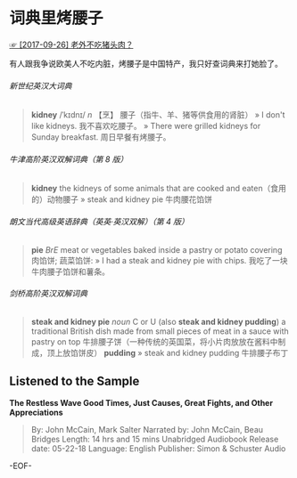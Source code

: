 # 词典里烤腰子

[☞ [2017-09-26] 老外不吃猪头肉？ ](http://mp.weixin.qq.com/s/87QrrMk-quKRV6wtUVSw6A)  

有人跟我争说欧美人不吃内脏，烤腰子是中国特产，我只好查词典来打她脸了。

###### 新世纪英汉大词典
>**kidney** /ˈkɪdnɪ/
*n*
【烹】 腰子（指牛、羊、猪等供食用的肾脏）
» I don't like kidneys. 我不喜欢吃腰子。
» There were grilled kidneys for Sunday breakfast. 周日早餐有烤腰子。

###### 牛津高阶英汉双解词典（第 8 版）
>**kidney**
the kidneys of some animals that are cooked and eaten（食用的）动物腰子
» steak and kidney pie 牛肉腰花馅饼

###### 朗文当代高级英语辞典（英英·英汉双解）（第 4 版）
>**pie**
*BrE* meat or vegetables baked inside a pastry or potato covering 肉馅饼; 蔬菜馅饼:
» I had a steak and kidney pie with chips. 我吃了一块牛肉腰子馅饼和薯条。

###### 剑桥高阶英汉双解词典
>**steak and kidney pie**
*noun* C or U (also **steak and kidney pudding**)
a traditional British dish made from small pieces of meat in a sauce with pastry on top 牛排腰子饼（一种传统的英国菜，将小片肉放放在酱料中制成，顶上放馅饼皮）
**pudding**
» steak and kidney pudding 牛排腰子布丁

## Listened to the Sample
**The Restless Wave
Good Times, Just Causes, Great Fights, and Other Appreciations**
>By: John McCain, Mark Salter
Narrated by: John McCain, Beau Bridges
Length: 14 hrs and 15 mins
Unabridged Audiobook
Release date: 05-22-18
Language: English
Publisher: Simon & Schuster Audio

-EOF-
